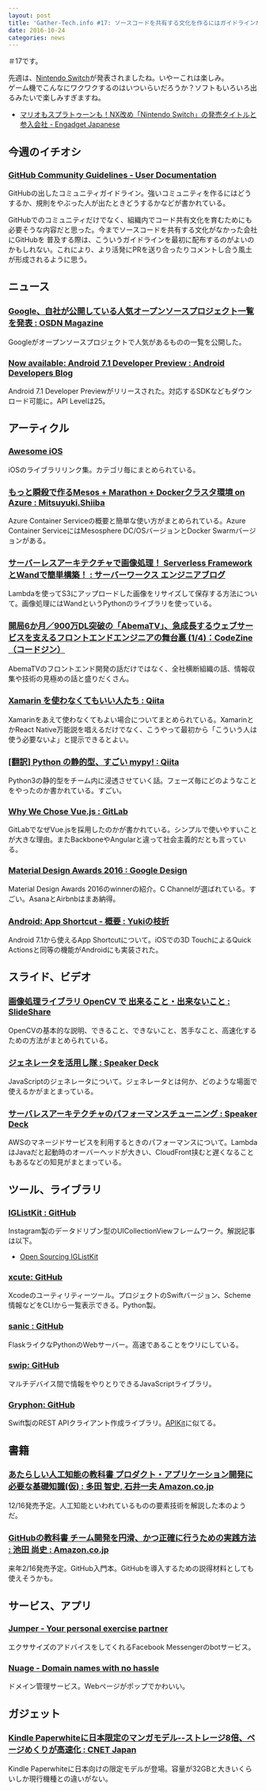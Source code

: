 ```yaml
---
layout: post
title: 'Gather-Tech.info #17: ソースコードを共有する文化を作るにはガイドラインがあるとよい'
date: 2016-10-24
categories: news
---
```


＃17です。

先週は、[Nintendo Switch](https://www.nintendo.co.jp/switch/)が発表されましたね。いやーこれは楽しみ。<br>
ゲーム機でこんなにワクワクするのはいついらいだろうか？ソフトもいろいろ出るみたいで楽しみすぎますね。

- [マリオもスプラトゥーンも！NX改め「Nintendo Switch」の発売タイトルと参入会社 - Engadget Japanese](http://japanese.engadget.com/2016/10/20/nx-nintendo-switch/)

## 今週のイチオシ

### [GitHub Community Guidelines - User Documentation](https://help.github.com/articles/github-community-guidelines/)

GitHubの出したコミュニティガイドライン。強いコミュニティを作るにはどうするか、規則をやぶった人が出たときどうするかなどが書かれている。

GitHubでのコミュニティだけでなく、組織内でコード共有文化を育むためにも必要そうな内容だと思った。今までソースコードを共有する文化がなかった会社にGitHubを
普及する際は、こういうガイドラインを最初に配布するのがよいのかもしれない。これにより、より活発にPRを送り合ったりコメントし合う風土が形成されるように思う。

## ニュース

### [Google、自社が公開している人気オープンソースプロジェクト一覧を発表 : OSDN Magazine](https://mag.osdn.jp/16/10/17/154500)

Googleがオープンソースプロジェクトで人気があるものの一覧を公開した。

### [Now available: Android 7.1 Developer Preview : Android Developers Blog](http://android-developers.blogspot.jp/2016/10/android71-dev-preview-available.html)

Android 7.1 Developer Previewがリリースされた。対応するSDKなどもダウンロード可能に。API Levelは25。

## アーティクル

### [Awesome iOS](https://ios.libhunt.com/)

iOSのライブラリリンク集。カテゴリ毎にまとめられている。

### [もっと瞬殺で作るMesos + Marathon + Dockerクラスタ環境 on Azure : Mitsuyuki.Shiiba](http://bufferings.hatenablog.com/entry/2016/10/16/001811)

Azure Container Serviceの概要と簡単な使い方がまとめられている。Azure Container ServiceにはMesosphere DC/OSバージョンとDocker Swarmバージョンがある。

### [サーバーレスアーキテクチャで画像処理！ Serverless FrameworkとWandで簡単構築！ : サーバーワークス エンジニアブログ](http://blog.serverworks.co.jp/tech/2016/10/19/serverless_framework/)

Lambdaを使ってS3にアップロードした画像をリサイズして保存する方法について。画像処理にはWandというPythonのライブラリを使っている。

### [開局6か月／900万DL突破の「AbemaTV」、急成長するウェブサービスを支えるフロントエンドエンジニアの舞台裏 (1/4)：CodeZine（コードジン）](https://codezine.jp/article/detail/9733)

AbemaTVのフロントエンド開発の話だけではなく、全社横断組織の話、情報収集や技術の見極めの話と盛りだくさん。

### [Xamarin を使わなくてもいい人たち : Qiita](http://qiita.com/amay077/items/5fe97e9a311b96379d3c)

Xamarinをあえて使わなくてもよい場合についてまとめられている。XamarinとかReact Native万能説を唱えるだけでなく、こうやって最初から「こういう人は使う必要ないよ」と提示できるとよい。

### [[翻訳] Python の静的型、すごい mypy! : Qiita](http://qiita.com/t2y/items/2a1310608da7b5c4860b)

Python3の静的型をチーム内に浸透させていく話。フェーズ毎にどのようなことをやったのか書かれている。すごい。

### [Why We Chose Vue.js : GitLab](https://about.gitlab.com/2016/10/20/why-we-chose-vue/)

GitLabでなぜVue.jsを採用したのかが書かれている。シンプルで使いやすいことが大きな理由。またBackboneやAngularと違って社会主義的だとも言っている。

### [Material Design Awards 2016 : Google Design](https://design.google.com/articles/material-design-awards-2016/)

Material Design Awards 2016のwinnerの紹介。C Channelが選ばれている。すごい。AsanaとAirbnbはまあ納得。

### [Android: App Shortcut - 概要 : Yukiの枝折](http://yuki312.blogspot.jp/2016/10/android-app-shortcut.html)

Android 7.1から使えるApp Shortcutについて。iOSでの3D TouchによるQuick Actionsと同等の機能がAndroidにも実装された。

## スライド、ビデオ

### [画像処理ライブラリ OpenCV で 出来ること・出来ないこと : SlideShare](http://www.slideshare.net/FukushimaNorishige/opencv-67214568)

OpenCVの基本的な説明、できること、できないこと、苦手なこと、高速化するための方法がまとめられている。

### [ジェネレータを活用し隊 : Speaker Deck](https://speakerdeck.com/susisu/zieneretawohuo-yong-sidui)

JavaScriptのジェネレータについて。ジェネレータとは何か、どのような場面で使えるかがまとまっている。

### [サーバレスアーキテクチャのパフォーマンスチューニング : Speaker Deck](https://speakerdeck.com/kazutomo/saharesuakitekutiyafalsehahuomansutiyuninku)

AWSのマネージドサービスを利用するときのパフォーマンスについて。LambdaはJavaだと起動時のオーバーヘッドが大きい、CloudFront挟むと遅くなることもあるなどの知見がまとまっている。

## ツール、ライブラリ

### [IGListKit : GitHub](https://github.com/Instagram/IGListKit)

Instagram製のデータドリブン型のUICollectionViewフレームワーク。解説記事は以下。

- [Open Sourcing IGListKit](https://engineering.instagram.com/open-sourcing-iglistkit-3d66f1e4e9aa#.fnx2hub3x)

### [xcute: GitHub](https://github.com/schwa/xcute)

Xcodeのユーティリティーツール。プロジェクトのSwiftバージョン、Scheme情報などをCLIから一覧表示できる。Python製。

### [sanic : GitHub](https://github.com/channelcat/sanic)

FlaskライクなPythonのWebサーバー。高速であることをウリにしている。

### [swip: GitHub](https://github.com/paulsonnentag/swip)

マルチデバイス間で情報をやりとりできるJavaScriptライブラリ。

### [Gryphon: GitHub](https://github.com/rinov/Gryphon)

Swift製のREST APIクライアント作成ライブラリ。[APIKit](https://github.com/ishkawa/APIKit)に似てる。

## 書籍

### [あたらしい人工知能の教科書 プロダクト・アプリケーション開発に必要な基礎知識(仮) : 多田 智史, 石井一夫 Amazon.co.jp](https://www.amazon.co.jp/dp/4798145602/)

12/16発売予定。人工知能といわれているものの要素技術を解説した本のようだ。

### [GitHubの教科書 チーム開発を円滑、かつ正確に行うための実践方法 : 池田 尚史 : Amazon.co.jp](https://www.amazon.co.jp/dp/4797384395)

来年2/16発売予定。GitHub入門本。GitHubを導入するための説得材料としても使えそうかも。

## サービス、アプリ

### [Jumper - Your personal exercise partner](http://www.get-jumper.com/)

エクササイズのアドバイスをしてくれるFacebook Messengerのbotサービス。

### [Nuage - Domain names with no hassle](https://www.nuageapp.com/)

ドメイン管理サービス。Webページがポップでかわいい。

## ガジェット

### [Kindle Paperwhiteに日本限定のマンガモデル--ストレージ8倍、ページめくりが高速化 : CNET Japan](http://japan.cnet.com/entertainment/35090698/)

Kindle Paperwhiteに日本向けの限定モデルが登場。容量が32GBと大きいくらいしか現行機種との違いがない。
